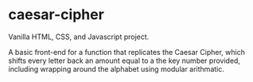 # caesar-cipher
Vanilla HTML, CSS, and Javascript project. 

A basic front-end for a function that replicates the Caesar Cipher, which shifts every letter back
an amount equal to a the key number provided, including wrapping around the alphabet using
modular arithmatic. 
